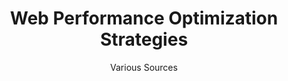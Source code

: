 ---
title: "Web Performance Optimization Strategies"
description: "Essential strategies for optimizing web performance, Core Web Vitals, and improving user experience."
topic: "Articles"
category: article
author: "Various Sources"
url: "https://www.shopify.com/enterprise/blog/web-performance-optimization"
tags: ["web-performance", "optimization", "core-web-vitals", "ux", "frontend"]
difficulty: intermediate
format: article
estimatedTime: "25 minutes"
license: "Proprietary"
isFree: true
isOpenSource: false
publishedAt: 2025-10-16
featured: false
---